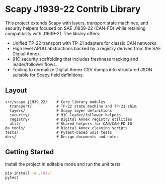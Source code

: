 # Scapy J1939-22 Contrib Library

This project extends Scapy with layers, transport state machines, and security
helpers focused on SAE J1939-22 (CAN-FD) while retaining compatibility with
J1939-21. The library offers:

- Unified TP-22 transport with TP-21 adapters for classic CAN networks.
- High level APDU abstractions backed by a registry derived from the SAE Digital
  Annex.
- 91C security scaffolding that includes freshness tracking and leader/follower
  flows.
- Tooling to normalize Digital Annex CSV dumps into structured JSON suitable
  for Scapy field definitions.

## Layout

```
src/scapy_j1939_22/    # Core library modules
  transport/           # TP-22 state machine and TP-21 shim
  layers/              # Scapy layer definitions
  security/            # 91C leader/follower helpers
  registry/            # Digital Annex registry utilities
  util/                # Shared helpers for CAN/CAN-FD IO
da_tools/              # Digital Annex cleaning scripts
tests/                 # Pytest-based unit tests
docs/                  # Design documents and notes
```

## Getting Started

Install the project in editable mode and run the unit tests:

```bash
pip install -e .[dev]
pytest
```
